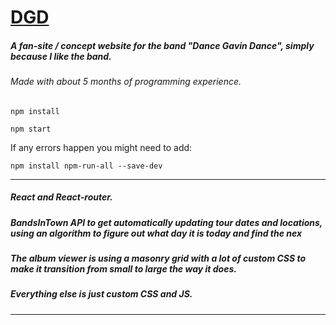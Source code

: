 # [DGD]((https://spduk.github.io/dgd/#/))

##### A fan-site / concept website for the band "Dance Gavin Dance", simply because I like the band.
###### Made with about 5 months of programming experience.




```
npm install
```

```
npm start
```
If any errors happen you might need to add: 
```
npm install npm-run-all --save-dev
```


___

##### React and React-router.
#####  BandsInTown API to get automatically updating tour dates and locations, using an algorithm to figure out what day it is today and find the nex
##### The album viewer is using a masonry grid with a lot of custom CSS to make it transition from small to large the way it does. 
##### Everything else is just custom CSS and JS.

____

